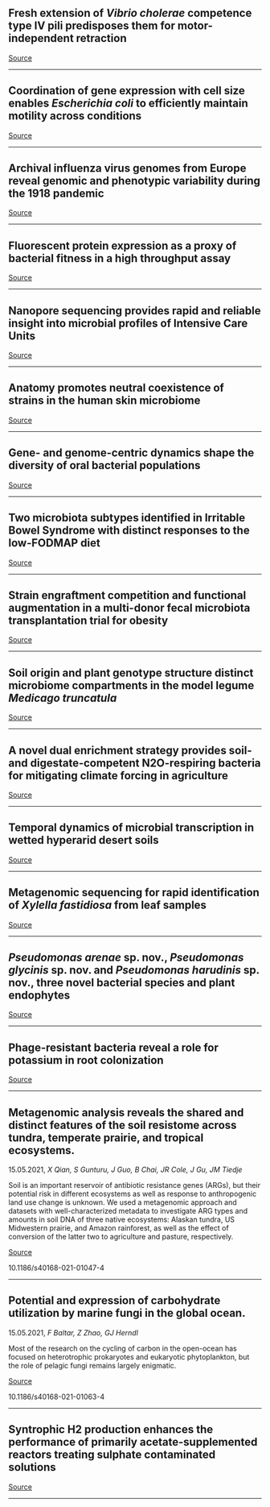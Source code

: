 ## Fresh extension of <em>Vibrio cholerae</em> competence type IV pili predisposes them for motor-independent retraction

[Source](https://pubmed.ncbi.nlm.nih.gov/33990308/)

---

## Coordination of gene expression with cell size enables <em>Escherichia coli </em>to efficiently maintain motility across conditions

[Source](https://www.biorxiv.org/content/10.1101/2021.05.12.443892v1)

---

## Archival influenza virus genomes from Europe reveal genomic and phenotypic variability during the 1918 pandemic

[Source](https://www.biorxiv.org/content/10.1101/2021.05.14.444134v1.abstract)

---

## Fluorescent protein expression as a proxy of bacterial fitness in a high throughput assay

[Source](https://www.biorxiv.org/content/10.1101/2020.12.01.399113v2)

---

## Nanopore sequencing provides rapid and reliable insight into microbial profiles of Intensive Care Units

[Source](https://www.biorxiv.org/content/10.1101/2021.05.14.444165v1)

---

## Anatomy promotes neutral coexistence of strains in the human skin microbiome

[Source](https://www.biorxiv.org/content/10.1101/2021.05.12.443817v1)

---

## Gene- and genome-centric dynamics shape the diversity of oral bacterial populations

[Source](https://www.biorxiv.org/content/10.1101/2021.05.14.444208v1.abstract)

---

## Two microbiota subtypes identified in Irritable Bowel Syndrome with distinct responses to the low-FODMAP diet

[Source](https://www.biorxiv.org/content/10.1101/2021.05.14.444142v1.abstract)

---

## Strain engraftment competition and functional augmentation in a multi-donor fecal microbiota transplantation trial for obesity

[Source](https://microbiomejournal.biomedcentral.com/articles/10.1186/s40168-021-01060-7)

---

## Soil origin and plant genotype structure distinct microbiome compartments in the model legume <em>Medicago truncatula</em>

[Source](https://microbiomejournal.biomedcentral.com/articles/10.1186/s40168-020-00915-9)

---

## A novel dual enrichment strategy provides soil- and digestate-competent N2O-respiring bacteria for mitigating climate forcing in agriculture

[Source](https://www.biorxiv.org/content/10.1101/2021.05.11.443593v2)

---

## Temporal dynamics of microbial transcription in wetted hyperarid desert soils

[Source](https://www.biorxiv.org/content/10.1101/2021.05.12.443739v1)

---

## Metagenomic sequencing for rapid identification of <em>Xylella fastidiosa</em> from leaf samples

[Source](https://www.biorxiv.org/content/10.1101/2021.05.12.443947v1)

---

## <em>Pseudomonas arenae</em> sp. nov., <em>Pseudomonas glycinis</em> sp. nov. and <em>Pseudomonas harudinis </em>sp. nov., three novel bacterial species and plant endophytes

[Source](https://www.biorxiv.org/content/10.1101/2021.05.13.444027v1.abstract)

---

## Phage-resistant bacteria reveal a role for potassium in root colonization

[Source](https://www.biorxiv.org/content/10.1101/2021.05.12.443821v1.abstract)

---

## Metagenomic analysis reveals the shared and distinct features of the soil resistome across tundra, temperate prairie, and tropical ecosystems.
 15.05.2021, _X Qian, S Gunturu, J Guo, B Chai, JR Cole, J Gu, JM Tiedje_


Soil is an important reservoir of antibiotic resistance genes (ARGs), but their potential risk in different ecosystems as well as response to anthropogenic land use change is unknown. We used a metagenomic approach and datasets with well-characterized metadata to investigate ARG types and amounts in soil DNA of three native ecosystems: Alaskan tundra, US Midwestern prairie, and Amazon rainforest, as well as the effect of conversion of the latter two to agriculture and pasture, respectively.

[Source](https://microbiomejournal.biomedcentral.com/articles/10.1186/s40168-021-01047-4)

10.1186/s40168-021-01047-4

---

## Potential and expression of carbohydrate utilization by marine fungi in the global ocean.
 15.05.2021, _F Baltar, Z Zhao, GJ Herndl_


Most of the research on the cycling of carbon in the open-ocean has focused on heterotrophic prokaryotes and eukaryotic phytoplankton, but the role of pelagic fungi remains largely enigmatic.

[Source](https://microbiomejournal.biomedcentral.com/articles/10.1186/s40168-021-01063-4)

10.1186/s40168-021-01063-4

---

##  Syntrophic H2 production enhances the performance of primarily acetate-supplemented reactors treating sulphate contaminated solutions

[Source](https://www.biorxiv.org/content/10.1101/2021.05.12.443249v1.abstract)

---

